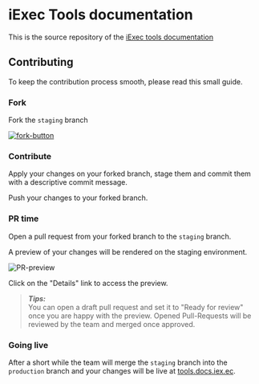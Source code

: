 # iExec Tools documentation

This is the source repository of the
[iExec tools documentation](https://tools.docs.iex.ec)

## Contributing

To keep the contribution process smooth, please read this small guide.

### Fork

Fork the `staging` branch

[![fork-button](/fork-button.png)](https://github.com/iExecBlockchainComputing/documentation-tools/fork)

### Contribute

Apply your changes on your forked branch, stage them and commit them with a
descriptive commit message.

Push your changes to your forked branch.

### PR time

Open a pull request from your forked branch to the `staging` branch.

A preview of your changes will be rendered on the staging environment.

![PR-preview](/PR-preview.png)

Click on the "Details" link to access the preview.

> _**Tips:**_  
> You can open a draft pull request and set it to "Ready for review" once you
> are happy with the preview. Opened Pull-Requests will be reviewed by the team
> and merged once approved.

### Going live

After a short while the team will merge the `staging` branch into the
`production` branch and your changes will be live at
[tools.docs.iex.ec](https://tools.docs.iex.ec).
